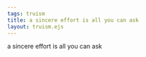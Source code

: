 ```yaml
---
tags: truism
title: a sincere effort is all you can ask
layout: truism.ejs
---
```


a sincere effort is all you can ask